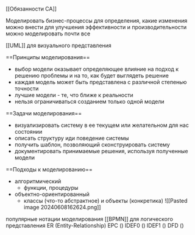 
[[Обязанности СА]]

Моделировать бизнес-процессы для определения, какие изменения можно внести для улучшения эффективности и производительности
можно моделировать почти все

[[UML]] для визуального представления

==Принципы моделирования==
- выбор модели оказывает определяющее влияние на подход к решению проблемы и на то, как будет выглядеть решение
- каждая модель может быть представлена с различной степенью точности
- лучшие модели - те, что ближе к реальности
- нельзя ограничиваться созданием только одной модели

==Задачи моделирования==
- визуализировать систему в ее текущем или желательном для нас состоянии
- описать структуру иди поведение системы
- получить шаблон, позволяющий сконструировать систему
- документировать принимаемые решения, используя полученные модели

==Подходы к моделированию==
- алгоритмический
	- функции, процедуры
- объектно-ориентированный
	- классы (что-то абстрактное) и объекты (конкретика)
![[Pasted image 20240608162624.png]]

популярные нотации моделирования
[[BPMN]] для логического представления
ER (Entity-Relationship)
EPC ()
IDEF0 ()
IDEF1 () 
DFD ()





